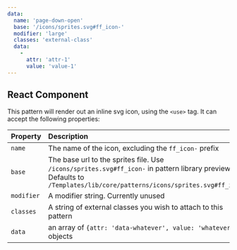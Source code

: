 ```yaml
---
data:
  name: 'page-down-open'
  base: '/icons/sprites.svg#ff_icon-'
  modifier: 'large'
  classes: 'external-class'
  data:
    -
      attr: 'attr-1'
      value: 'value-1'
---
```


## React Component
<div data-ff_icon-svg=""/>

This pattern will render out an inline svg icon, using the `<use>` tag. It can accept the following properties:

| Property | Description | Required? |
|:--|:--|:--|
| `name` | The name of the icon, excluding the `ff_icon-` prefix | yes |
| `base` | The base url to the sprites file. Use `/icons/sprites.svg#ff_icon-` in pattern library previews. Defaults to `/Templates/lib/core/patterns/icons/sprites.svg#ff_icon-` | no |
| `modifier` | A modifier string. Currently unused | no |
| `classes` | A string of external classes you wish to attach to this pattern | no |
| `data` | an array of `{attr: 'data-whatever', value: 'whatever'}` objects | no |
